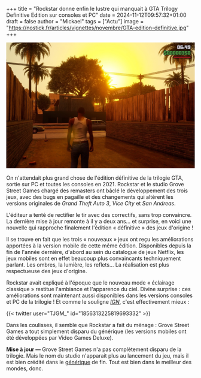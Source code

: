 +++
title = "Rockstar donne enfin le lustre qui manquait à GTA Trilogy Definitive Edition sur consoles et PC"
date = 2024-11-12T09:57:32+01:00
draft = false
author = "Mickael"
tags = ["Actu"]
image = "https://nostick.fr/articles/vignettes/novembre/GTA-edition-definitive.jpg"
+++

![GTA](GTA-edition-definitive.jpg "")

On n'attendait plus grand chose de l'édition définitive de la trilogie GTA, sortie sur PC et toutes les consoles en 2021. Rockstar et le studio Grove Street Games chargé des remasters ont bâclé le développement des trois jeux, avec des bugs en pagaille et des changements qui altèrent les versions originales de *Grand Theft Auto 3*, *Vice City* et *San Andreas*. 

L'éditeur a tenté de rectifier le tir avec des correctifs, sans trop convaincre. La dernière mise à jour remonte à il y a deux ans… et surprise, en voici une nouvelle qui rapproche finalement l'édition « définitive » des jeux d'origine !

Il se trouve en fait que les trois « nouveaux » jeux ont reçu les améliorations apportées à la version mobile de cette même édition. Disponibles depuis la fin de l'année dernière, d'abord au sein du catalogue de jeux Netflix, les jeux mobiles sont en effet beaucoup plus convaincants techniquement parlant. Les ombres, la lumière, les reflets… La réalisation est plus respectueuse des jeux d'origine.

Rockstar avait expliqué à l'époque que le nouveau mode « éclairage classique » restitue l'ambiance et l'apparence du ciel. Divine surprise : ces améliorations sont maintenant aussi disponibles dans les versions consoles et PC de la trilogie ! Et comme le souligne *[IGN](https://www.ign.com/articles/gta-trilogy-definitive-edition-gets-surprise-update-on-console-and-pc-adds-visual-features-that-were-exclusive-to-mobile-versions)*, c'est effectivement mieux :

{{< twitter user="TJGM_" id="1856313225819693332" >}}

Dans les coulisses, il semble que Rockstar a fait du ménage : Grove Street Games a tout simplement disparu du générique (les versions mobiles ont été développées par Video Games Deluxe).

**Mise à jour —** Grove Street Games n'a pas complètement disparu de la trilogie. Mais le nom du studio n'apparait plus au lancement du jeu, mais il est bien crédité dans le [générique](https://x.com/GTANet/status/1857075030808461543) de fin. Tout est bien dans le meilleur des mondes, donc.